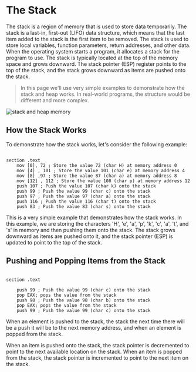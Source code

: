 # The Stack

The stack is a region of memory that is used to store data temporarily. The stack is a last-in, first-out (LIFO) data structure, which means that the last item added to the stack is the first item to be removed. The stack is used to store local variables, function parameters, return addresses, and other data.
When the operating system starts a program, it allocates a stack for the program to use. The stack is typically located at the top of the memory space and grows downward. The stack pointer (ESP) register points to the top of the stack, and the stack grows downward as items are pushed onto the stack.

<!-- warning -->
> In this page we'll use very simple examples to demonstrate how the stack and heap works. In real-world programs, the structure would be different and more complex.


![stack and heap memory](https://icarus.cs.weber.edu/~dab/cs1410/textbook/4.Pointers/images/layout.png)


## How the Stack Works

To demonstrate how the stack works, let's consider the following example:

```shell

section .text
    mov [0], 72 ; Store the value 72 (char H) at memory address 0
    mov [4] , 101 ; Store the value 101 (char e) at memory address 4
    mov [8] ,97 ; Store the value 87 (char a) at memory address 8
    mov [12] , 112 ; Store the value 108 (char p) at memory address 12
    push 107 ; Push the value 107 (char k) onto the stack
    push 99 ; Push the value 99 (char c) onto the stack
    push 97 ; Push the value 97 (char a) onto the stack
    push 116 ; Push the value 116 (char t) onto the stack
    push 83 ; Push the value 83 (char s) onto the stack
```
<!--  memory -console -cpu word:4 ascii -->


This is a very simple example that demonstrates how the stack works. In this example, we are storing the characters 'H', 'e', 'a', 'p', 'k', 'c', 'a', 't', and 's' in memory and then pushing them onto the stack. The stack grows downward as items are pushed onto it, and the stack pointer (ESP) is updated to point to the top of the stack.


## Pushing and Popping Items from the Stack
```shell

section .text

    push 99 ; Push the value 99 (char c) onto the stack
    pop EAX; pops the value from the stack
    push 98 ; Push the value 98 (char b) onto the stack
    pop EAX; pops the value from the stack
    push 99 ; Push the value 99 (char c) onto the stack

```
<!--  memory -console -cpu word:4 ascii -->

When an element is pushed to the stack, the stack the next time there will be a push it will be to the next memory address, and when an element is popped from the stack.

When an item is pushed onto the stack, the stack pointer is decremented to point to the next available location on the stack. When an item is popped from the stack, the stack pointer is incremented to point to the next item on the stack.
